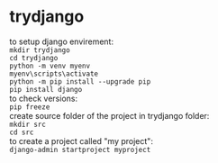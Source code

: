 # trydjango


to setup django envirement: <br/>
```mkdir trydjango```<br/>
`cd trydjango`<br/>
`python -m venv myenv`<br/>
`myenv\scripts\activate`<br/>
`python -m pip install --upgrade pip`<br/>
`pip install django`<br/>
to check versions:<br/>
`pip freeze`<br/>
create source folder of the project in trydjango folder:<br/>
`mkdir src`<br/>
`cd src`<br/>
to create a project called "my project":<br/>
`django-admin startproject myproject`<br/>
